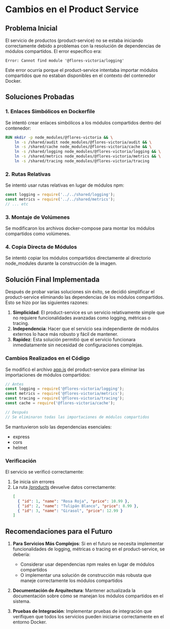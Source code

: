 # Cambios en el Product Service

## Problema Inicial

El servicio de productos (product-service) no se estaba iniciando correctamente debido a problemas
con la resolución de dependencias de módulos compartidos. El error específico era:

```
Error: Cannot find module '@flores-victoria/logging'
```

Este error ocurría porque el product-service intentaba importar módulos compartidos que no estaban
disponibles en el contexto del contenedor Docker.

## Soluciones Probadas

### 1. Enlaces Simbólicos en Dockerfile

Se intentó crear enlaces simbólicos a los módulos compartidos dentro del contenedor:

```dockerfile
RUN mkdir -p node_modules/@flores-victoria && \
    ln -s /shared/audit node_modules/@flores-victoria/audit && \
    ln -s /shared/cache node_modules/@flores-victoria/cache && \
    ln -s /shared/logging node_modules/@flores-victoria/logging && \
    ln -s /shared/metrics node_modules/@flores-victoria/metrics && \
    ln -s /shared/tracing node_modules/@flores-victoria/tracing
```

### 2. Rutas Relativas

Se intentó usar rutas relativas en lugar de módulos npm:

```javascript
const logging = require('../../shared/logging');
const metrics = require('../../shared/metrics');
// ... etc
```

### 3. Montaje de Volúmenes

Se modificaron los archivos docker-compose para montar los módulos compartidos como volúmenes.

### 4. Copia Directa de Módulos

Se intentó copiar los módulos compartidos directamente al directorio node_modules durante la
construcción de la imagen.

## Solución Final Implementada

Después de probar varias soluciones sin éxito, se decidió simplificar el product-service eliminando
las dependencias de los módulos compartidos. Esto se hizo por las siguientes razones:

1. **Simplicidad**: El product-service es un servicio relativamente simple que no requiere
   funcionalidades avanzadas como logging, métricas o tracing.
2. **Independencia**: Hacer que el servicio sea independiente de módulos externos lo hace más
   robusto y fácil de mantener.
3. **Rapidez**: Esta solución permitió que el servicio funcionara inmediatamente sin necesidad de
   configuraciones complejas.

### Cambios Realizados en el Código

Se modificó el archivo
[app.js](file:///home/impala/Documentos/Proyectos/flores-victoria/microservices/product-service/src/app.js)
del product-service para eliminar las importaciones de módulos compartidos:

```javascript
// Antes
const logging = require('@flores-victoria/logging');
const metrics = require('@flores-victoria/metrics');
const tracing = require('@flores-victoria/tracing');
const cache = require('@flores-victoria/cache');

// Después
// Se eliminaron todas las importaciones de módulos compartidos
```

Se mantuvieron solo las dependencias esenciales:

- express
- cors
- helmet

### Verificación

El servicio se verificó correctamente:

1. Se inicia sin errores
2. La ruta
   [/products](file:///home/impala/Documentos/Proyectos/Flores-Victoria-/microservices/product-service/src/app.js#L21-L27)
   devuelve datos correctamente:
   ```json
   [
     { "id": 1, "name": "Rosa Roja", "price": 10.99 },
     { "id": 2, "name": "Tulipán Blanco", "price": 8.99 },
     { "id": 3, "name": "Girasol", "price": 12.99 }
   ]
   ```

## Recomendaciones para el Futuro

1. **Para Servicios Más Complejos**: Si en el futuro se necesita implementar funcionalidades de
   logging, métricas o tracing en el product-service, se debería:
   - Considerar usar dependencias npm reales en lugar de módulos compartidos
   - O implementar una solución de construcción más robusta que maneje correctamente los módulos
     compartidos

2. **Documentación de Arquitectura**: Mantener actualizada la documentación sobre cómo se manejan
   los módulos compartidos en el sistema.

3. **Pruebas de Integración**: Implementar pruebas de integración que verifiquen que todos los
   servicios pueden iniciarse correctamente en el entorno Docker.

